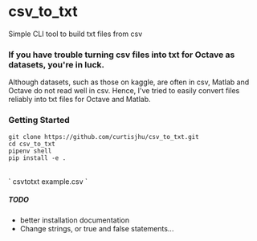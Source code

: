 # csv_to_txt
Simple CLI tool to build txt files from csv

### If you have trouble turning csv files into txt for Octave as datasets, you're in luck.
Although datasets, such as those on kaggle, are often in csv, Matlab and Octave do not read well in csv. Hence, I've tried to easily convert files reliably into txt files for Octave and Matlab.

### Getting Started
```
git clone https://github.com/curtisjhu/csv_to_txt.git
cd csv_to_txt
pipenv shell
pip install -e .
```
<br>
`
csvtotxt example.csv
`

##### TODO
- better installation documentation
- Change strings, or true and false statements...